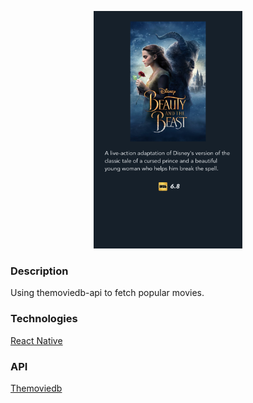 <p align="center">
  <img height="380" src="moviescreenshot.png" />
</p>

### Description

Using themoviedb-api to fetch popular movies.

### Technologies

[React Native](https://facebook.github.io/react-native/)

### API

[Themoviedb](https://www.themoviedb.org/documentation/api)
